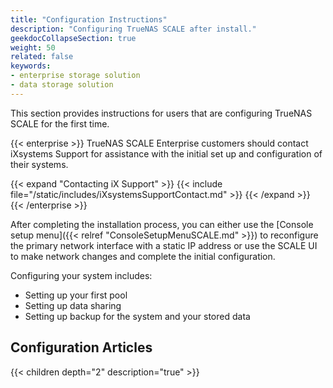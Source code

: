 ```yaml
---
title: "Configuration Instructions"
description: "Configuring TrueNAS SCALE after install."
geekdocCollapseSection: true
weight: 50
related: false
keywords:
- enterprise storage solution
- data storage solution
---
```


This section provides instructions for users that are configuring TrueNAS SCALE for the first time.

{{< enterprise >}}
TrueNAS SCALE Enterprise customers should contact iXsystems Support for assistance with the initial set up and configuration of their systems.

{{< expand "Contacting iX Support" >}}
{{< include file="/static/includes/iXsystemsSupportContact.md" >}}
{{< /expand >}}
{{< /enterprise >}}

After completing the installation process, you can either use the [Console setup menu]({{< relref "ConsoleSetupMenuSCALE.md" >}}) to reconfigure the primary network interface with a static IP address or use the SCALE UI to make network changes and complete the initial configuration.

Configuring your system includes:

* Setting up your first pool
* Setting up data sharing
* Setting up backup for the system and your stored data

## Configuration Articles

{{< children depth="2" description="true" >}}
